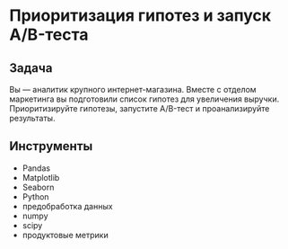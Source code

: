 # Приоритизация гипотез и запуск A/B-теста



## Задача
Вы — аналитик крупного интернет-магазина. Вместе с отделом маркетинга вы подготовили список гипотез для увеличения выручки. Приоритизируйте гипотезы, запустите A/B-тест и проанализируйте результаты.
 
## Инструменты
 - Pandas
 - Matplotlib
 - Seaborn
 - Python
 - предобработка данных
 - numpy
 - scipy
 - продуктовые метрики
